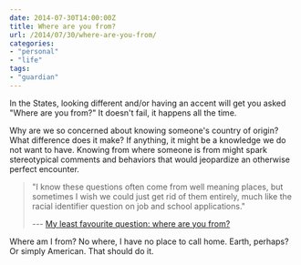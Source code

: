 ```yaml
---
date: 2014-07-30T14:00:00Z
title: Where are you from?
url: /2014/07/30/where-are-you-from/
categories:
- "personal"
- "life"
tags:
- "guardian"
---
```


In the States, looking different and/or having an accent will get you asked "Where are you from?" It doesn't fail, it happens all the time.

Why are we so concerned about knowing someone's country of origin? What difference does it make? If anything, it might be a knowledge we do not want to have. Knowing from where someone is from might spark stereotypical comments and behaviors that would jeopardize an otherwise perfect encounter.

> "I know these questions often come from well meaning places, but sometimes I wish we could just get rid of them entirely, much like the racial identifier question on job and school applications."
> 
> --- [My least favourite question: where are you from?](http://www.theguardian.com/commentisfree/2013/sep/01/where-are-you-from-hard-question-to-answer)

Where am I from? No where, I have no place to call home. Earth, perhaps? Or simply American. That should do it.

